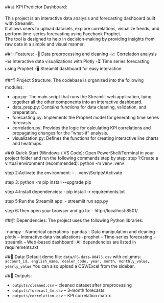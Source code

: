 
##📊 KPI Predictor Dashboard:

This project is an interactive data analysis and forecasting dashboard built with Streamlit.  
It allows users to upload datasets, explore correlations, visualize trends, and perform time-series forecasting using Facebook Prophet.  
The tool is designed to help in decision-making by providing insights from raw data in a simple and visual manner.

##✨ Features:
-🔄 Data preprocessing and cleaning
-📈 Correlation analysis
-📊 Interactive data visualizations with Plotly
-⏳ Time series forecasting using Prophet
-🖥 Streamlit dashboard for easy interaction


##🗂 Project Structure:
The codebase is organized into the following modules:

- app.py: The main script that runs the Streamlit web application, tying together all the other components     into an interactive dashboard.
- data_prep.py: Contains functions for data cleaning, validation, and preparation.
- forecasting.py: Implements the Prophet model for generating time series forecasts.
- correlation.py: Provides the logic for calculating KPI correlations and     propagating changes for the "what-if" analysis.
- visualization.py: Defines the functions for creating interactive line charts and heatmaps.


##⚙️ Quick Start (Windows / VS Code):
Open PowerShell/Terminal in your project folder and run the following commands step by step:
step 1:Create a virtual environment (recommended):
       python -m venv .venv

step 2:Activate the environment:
    -  . .venv\Scripts\Activate

step 3: python -m pip install --upgrade pip

step 4:Install dependencies:
      - pip install -r requirements.txt

step 5:Run the Streamlit app:
      -  streamlit run app.py

step 6:Then open your browser and go to:
      - http://localhost:8501/

##📦 Dependencies:
The project uses the following Python libraries:

-numpy – Numerical operations
-pandas – Data manipulation and cleaning
-plotly – Interactive data visualizations
-prophet – Time-series forecasting
-streamlit – Web-based dashboard
-All dependencies are listed in requirements.txt

##📂 Data:
Default demo file: `data/FS-data-80475.csv` with columns:
`account_id, english_name, dealer_code, year, month, monthly_value, yearly_value`
You can also upload a CSV/Excel from the sidebar.

##📑 Outputs:
- `outputs/cleaned.csv` – cleaned dataset after preprocessing
- `outputs/forecast_3m.csv` – 3‑month forecasts
- `outputs/correlation.csv` – KPI correlation matrix
